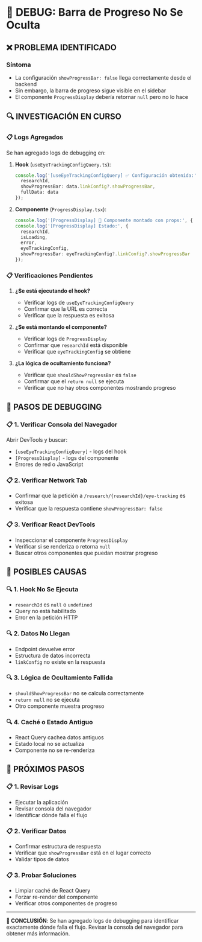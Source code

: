 # 🐛 DEBUG: Barra de Progreso No Se Oculta

## ❌ **PROBLEMA IDENTIFICADO**

### **Síntoma**
- La configuración `showProgressBar: false` llega correctamente desde el backend
- Sin embargo, la barra de progreso sigue visible en el sidebar
- El componente `ProgressDisplay` debería retornar `null` pero no lo hace

## 🔍 **INVESTIGACIÓN EN CURSO**

### **📋 Logs Agregados**
Se han agregado logs de debugging en:

1. **Hook** (`useEyeTrackingConfigQuery.ts`):
   ```typescript
   console.log('[useEyeTrackingConfigQuery] ✅ Configuración obtenida:', {
     researchId,
     showProgressBar: data.linkConfig?.showProgressBar,
     fullData: data
   });
   ```

2. **Componente** (`ProgressDisplay.tsx`):
   ```typescript
   console.log('[ProgressDisplay] 🎯 Componente montado con props:', { current, total });
   console.log('[ProgressDisplay] Estado:', {
     researchId,
     isLoading,
     error,
     eyeTrackingConfig,
     showProgressBar: eyeTrackingConfig?.linkConfig?.showProgressBar
   });
   ```

### **📋 Verificaciones Pendientes**

1. **¿Se está ejecutando el hook?**
   - Verificar logs de `useEyeTrackingConfigQuery`
   - Confirmar que la URL es correcta
   - Verificar que la respuesta es exitosa

2. **¿Se está montando el componente?**
   - Verificar logs de `ProgressDisplay`
   - Confirmar que `researchId` está disponible
   - Verificar que `eyeTrackingConfig` se obtiene

3. **¿La lógica de ocultamiento funciona?**
   - Verificar que `shouldShowProgressBar` es `false`
   - Confirmar que el `return null` se ejecuta
   - Verificar que no hay otros componentes mostrando progreso

## 🎯 **PASOS DE DEBUGGING**

### **📋 1. Verificar Consola del Navegador**
Abrir DevTools y buscar:
- `[useEyeTrackingConfigQuery]` - logs del hook
- `[ProgressDisplay]` - logs del componente
- Errores de red o JavaScript

### **📋 2. Verificar Network Tab**
- Confirmar que la petición a `/research/{researchId}/eye-tracking` es exitosa
- Verificar que la respuesta contiene `showProgressBar: false`

### **📋 3. Verificar React DevTools**
- Inspeccionar el componente `ProgressDisplay`
- Verificar si se renderiza o retorna `null`
- Buscar otros componentes que puedan mostrar progreso

## 🎯 **POSIBLES CAUSAS**

### **🔍 1. Hook No Se Ejecuta**
- `researchId` es `null` o `undefined`
- Query no está habilitado
- Error en la petición HTTP

### **🔍 2. Datos No Llegan**
- Endpoint devuelve error
- Estructura de datos incorrecta
- `linkConfig` no existe en la respuesta

### **🔍 3. Lógica de Ocultamiento Fallida**
- `shouldShowProgressBar` no se calcula correctamente
- `return null` no se ejecuta
- Otro componente muestra progreso

### **🔍 4. Caché o Estado Antiguo**
- React Query cachea datos antiguos
- Estado local no se actualiza
- Componente no se re-renderiza

## 🔄 **PRÓXIMOS PASOS**

### **📋 1. Revisar Logs**
- Ejecutar la aplicación
- Revisar consola del navegador
- Identificar dónde falla el flujo

### **📋 2. Verificar Datos**
- Confirmar estructura de respuesta
- Verificar que `showProgressBar` está en el lugar correcto
- Validar tipos de datos

### **📋 3. Probar Soluciones**
- Limpiar caché de React Query
- Forzar re-render del componente
- Verificar otros componentes de progreso

---

**🎯 CONCLUSIÓN**: Se han agregado logs de debugging para identificar exactamente dónde falla el flujo. Revisar la consola del navegador para obtener más información.
